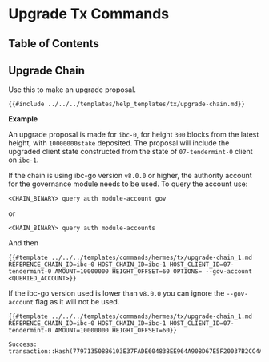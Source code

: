 # Upgrade Tx Commands

## Table of Contents

<!-- toc -->

## Upgrade Chain

Use this to make an upgrade proposal.

```shell
{{#include ../../../templates/help_templates/tx/upgrade-chain.md}}
```

__Example__

An upgrade proposal is made for `ibc-0`, for height `300` blocks from the latest height, with `10000000stake` deposited. The proposal will include the upgraded client state constructed from the state of `07-tendermint-0` client on `ibc-1`.

If the chain is using ibc-go version `v8.0.0` or higher, the authority account for the governance module needs to be used. To query the account use:

```shell
<CHAIN_BINARY> query auth module-account gov
```

or

```shell
<CHAIN_BINARY> query auth module-accounts
```

And then

```shell
{{#template ../../../templates/commands/hermes/tx/upgrade-chain_1.md REFERENCE_CHAIN_ID=ibc-0 HOST_CHAIN_ID=ibc-1 HOST_CLIENT_ID=07-tendermint-0 AMOUNT=10000000 HEIGHT_OFFSET=60 OPTIONS= --gov-account <QUERIED_ACCOUNT>}}
```

If the ibc-go version used is lower than `v8.0.0` you can ignore the `--gov-account` flag as it will not be used.

```shell
{{#template ../../../templates/commands/hermes/tx/upgrade-chain_1.md REFERENCE_CHAIN_ID=ibc-0 HOST_CHAIN_ID=ibc-1 HOST_CLIENT_ID=07-tendermint-0 AMOUNT=10000000 HEIGHT_OFFSET=60}}
```

```
Success: transaction::Hash(779713508B6103E37FADE60483BEE964A90BD67E5F20037B2CC4AE0E90B707C3)
```

